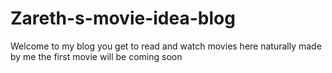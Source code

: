 # Zareth-s-movie-idea-blog
Welcome to my blog you get to read and watch movies here naturally made by me the first movie will be coming soon
